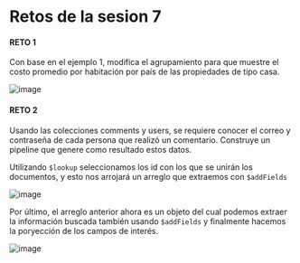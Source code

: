 # Retos de la sesion 7

#### RETO 1
Con base en el ejemplo 1, modifica el agrupamiento para que muestre el costo promedio por habitación por país de las propiedades de tipo casa.

![image](https://github.com/LIZZETHGOMEZ/BEDU-Santander-2021/blob/main/Introduccion%20a%20Bases%20de%20Datos/sesion_7/retos_sesion_7/reto_1.PNG)

#### RETO 2
Usando las colecciones comments y users, se requiere conocer el correo y contraseña de cada persona que realizó un comentario. 
Construye un pipeline que genere como resultado estos datos.

Utilizando `$lookup` seleccionamos los id con los que se unirán los documentos, y esto nos arrojará un arreglo que extraemos con `$addFields`

![image](https://github.com/LIZZETHGOMEZ/BEDU-Santander-2021/blob/main/Introduccion%20a%20Bases%20de%20Datos/sesion_7/retos_sesion_7/reto_2_parte1.PNG)

Por último, el arreglo anterior ahora es un objeto del cual podemos extraer la información buscada también usando `$addFields` y finalmente hacemos la poryección de los
campos de interés.

![image](https://github.com/LIZZETHGOMEZ/BEDU-Santander-2021/blob/main/Introduccion%20a%20Bases%20de%20Datos/sesion_7/retos_sesion_7/reto_2_parte2.PNG)
